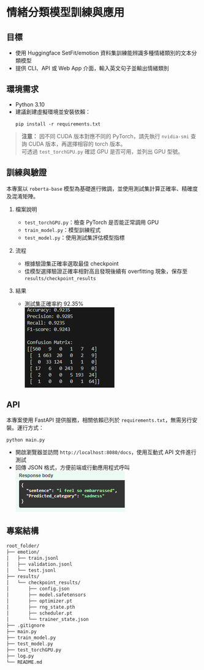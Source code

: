 # 情緒分類模型訓練與應用

## 目標
- 使用 Huggingface SetFit/emotion 資料集訓練能辨識多種情緒類別的文本分類模型
- 提供 CLI、API 或 Web App 介面，輸入英文句子並輸出情緒類別

## 環境需求
- Python 3.10
- 建議創建虛擬環境並安裝依賴：  
  ```
  pip install -r requirements.txt
  ```

> **注意：** 因不同 CUDA 版本對應不同的 PyTorch，請先執行 `nvidia-smi` 查詢 CUDA 版本，再選擇相容的 torch 版本。  
> 可透過 `test_torchGPU.py` 確認 GPU 是否可用，並列出 GPU 型號。

## 訓練與驗證
本專案以 `roberta-base` 模型為基礎進行微調，並使用測試集計算正確率、精確度及混淆矩陣。

1. 檔案說明  
   - `test_torchGPU.py`：檢查 PyTorch 是否能正常調用 GPU  
   - `train_model.py`：模型訓練程式  
   - `test_model.py`：使用測試集評估模型指標  

2. 流程  
   - 根據驗證集正確率選取最佳 checkpoint  
   - 佳模型選擇驗證正確率相對高且發現後續有 overfitting 現象，保存至 `results/checkpoint_results`  

3. 結果  
   - 測試集正確率約 92.35%  
     ![測試結果](example1.png)

## API
本專案使用 FastAPI 提供服務，相關依賴已列於 `requirements.txt`，無需另行安裝。運行方式：

```
python main.py
```

- 開啟瀏覽器並訪問 `http://localhost:8080/docs`，使用互動式 API 文件進行測試  
- 回傳 JSON 格式，方便前端或行動應用程式呼叫  
  ![API 範例](example2.png)

## 專案結構

    root_folder/ 
    ├── emotion/
    │   ├── train.jsonl
    │   ├── validation.jsonl
    │   └── test.jsonl
    ├── results/
    │   └── checkpoint_results/
    │       ├── config.json
    │       ├── model.safetensors
    │       ├── optimizer.pt
    │       ├── rng_state.pth
    │       ├── scheduler.pt
    │       └── trainer_state.json
    ├── .gitignore
    ├── main.py
    ├── train_model.py
    ├── test_model.py
    ├── test_torchGPU.py
    ├── log.py
    └── README.md